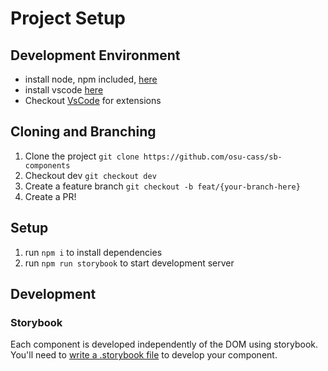 # Project Setup

## Development Environment
- install node, npm included, [here](https://nodejs.org/en/)
- install vscode [here](https://code.visualstudio.com/) 
- Checkout [VsCode](VsCode) for extensions

## Cloning and Branching
1. Clone the project `git clone https://github.com/osu-cass/sb-components`
2. Checkout dev `git checkout dev`
3. Create a feature branch `git checkout -b feat/{your-branch-here}`
4. Create a PR!

## Setup
1. run `npm i` to install dependencies
2. run `npm run storybook` to start development server

## Development
### Storybook
Each component is developed independently of the DOM using storybook. You'll need to 
[write a .storybook file](https://storybook.js.org/basics/writing-stories/) to develop
 your component.

